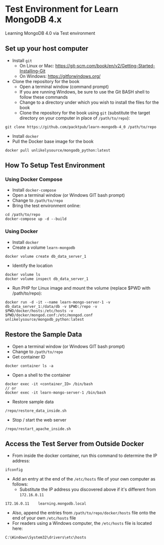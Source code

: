 # Test Environment for Learn MongoDB 4.x

Learning MongoDB 4.0 via Test environment

## Set up your host computer
* Install `git`
  * On Linux or Mac: https://git-scm.com/book/en/v2/Getting-Started-Installing-Git
  * On Windows: https://gitforwindows.org/
* Clone the repository for the book
  * Open a terminal window (command prompt)
  * If you are running Windows, be sure to use the Git BASH shell to follow these commands
  * Change to a directory under which you wish to install the files for the book
  * Clone the repository for the book using `git` (substitute the target directory on your computer in place of `/path/to/repo`):
```
git clone https://github.com/packtpub/learn-mongodb-4_0 /path/to/repo
```
* Install `docker`
* Pull the Docker base image for the book
```
docker pull unlikelysource/mongodb_python:latest
```


## How To Setup Test Environment
### Using Docker Compose
* Install `docker-compose`
* Open a terminal window (or Windows GIT bash prompt)
* Change to `/path/to/repo`
* Bring the test environment online:
```
cd /path/to/repo
docker-compose up -d --build
```

### Using Docker
* Install `docker`
* Create a volume `learn-mongodb`
```
docker volume create db_data_server_1
```
* Identify the location
```
docker volume ls
docker volume inspect db_data_server_1
```
* Run PHP for Linux image and mount the volume (replace $PWD with /path/to/repo):
```
docker run -d -it --name learn-mongo-server-1 -v db_data_server_1:/data/db -v $PWD:/repo -v $PWD/docker/hosts:/etc/hosts -v $PWD/docker/mongod.conf:/etc/mongod.conf unlikelysource/mongodb_python:latest
```

## Restore the Sample Data
* Open a terminal window (or Windows GIT bash prompt)
* Change to `/path/to/repo`
* Get container ID
```
docker container ls -a
```
* Open a shell to the container
```
docker exec -it <container_ID> /bin/bash
// or
docker exec -it learn-mongo-server-1 /bin/bash
```
* Restore sample data
```
/repo/restore_data_inside.sh
```
* Stop / start the web server
```
/repo/restart_apache_inside.sh
```

## Access the Test Server from Outside Docker
* From inside the docker container, run this command to determine the IP address:
```
ifconfig
```
* Add an entry at the end of the `/etc/hosts` file of your own computer as follows:
  * Substitute the IP address you discovered above if it's different from `172.16.0.11`
```
172.16.0.11    learning.mongodb.local
```
* Also, append the entries from `/path/to/repo/docker/hosts` file onto the end of your own `/etc/hosts` file
* For readers using a Windows computer, the `/etc/hosts` file is located here:
```
C:\Windows\System32\drivers\etc\hosts
```
